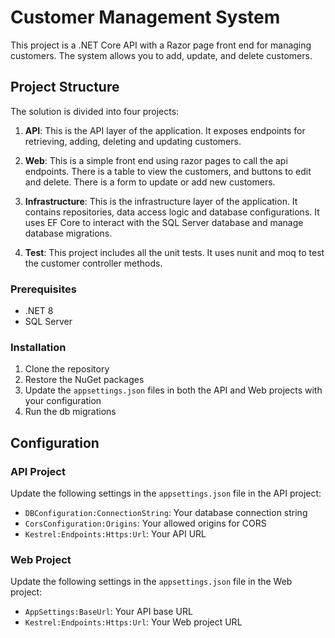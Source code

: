 # Customer Management System

This project is a .NET Core API with a Razor page front end for managing customers. The system allows you to add, update, and delete customers.

## Project Structure

The solution is divided into four projects:

1. **API**: This is the API layer of the application. It exposes endpoints for retrieving, adding, deleting and updating customers.

2. **Web**: This is a simple front end using razor pages to call the api endpoints. There is a table to view the customers, and buttons to edit and delete. There is a form to update or add new customers.  

3. **Infrastructure**: This is the infrastructure layer of the application. It contains repositories, data access logic and database configurations. It uses EF Core to interact with the SQL Server database and manage database migrations.

4. **Test**:  This project includes all the unit tests. It uses nunit and moq to test the customer controller methods. 


### Prerequisites

- .NET 8
- SQL Server

### Installation

1. Clone the repository
2. Restore the NuGet packages
3. Update the `appsettings.json` files in both the API and Web projects with your configuration
4. Run the db migrations 

## Configuration

### API Project

Update the following settings in the `appsettings.json` file in the API project:

- `DBConfiguration:ConnectionString`: Your database connection string
- `CorsConfiguration:Origins`: Your allowed origins for CORS
- `Kestrel:Endpoints:Https:Url`: Your API URL

### Web Project

Update the following settings in the `appsettings.json` file in the Web project:

- `AppSettings:BaseUrl`: Your API base URL
- `Kestrel:Endpoints:Https:Url`: Your Web project URL

